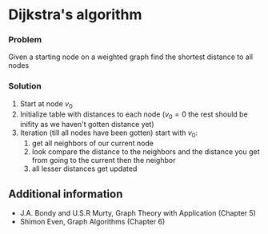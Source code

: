 # Dijkstra's algorithm
### Problem
Given a starting node on a weighted graph find the shortest distance to all nodes

### Solution
1. Start at node $v_0$
2. Initialize table with distances to each node ($v_0 = 0$ the rest should be inifity as we haven't gotten distance yet)
3. Iteration (till all nodes have been gotten) start with $v_0$:
	1. get all neighbors of our current node
	2. look compare the distance to the neighbors and the distance you get from going to the current then the neighbor
	3. all lesser distances get updated


## Additional information
- J.A. Bondy and U.S.R Murty, Graph Theory with Application (Chapter 5)
- Shimon Even, Graph Algorithms (Chapter 6)